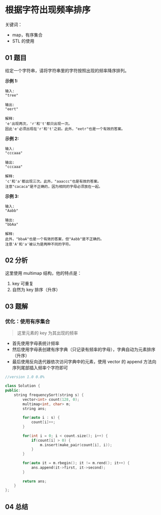 # 根据字符出现频率排序
关键词：

- map，有序集合
- STL 的使用

## 01 题目

给定一个字符串，请将字符串里的字符按照出现的频率降序排列。

**示例 1:**

```
输入:
"tree"

输出:
"eert"

解释:
'e'出现两次，'r'和't'都只出现一次。
因此'e'必须出现在'r'和't'之前。此外，"eetr"也是一个有效的答案。
```

**示例 2:**

```
输入:
"cccaaa"

输出:
"cccaaa"

解释:
'c'和'a'都出现三次。此外，"aaaccc"也是有效的答案。
注意"cacaca"是不正确的，因为相同的字母必须放在一起。
```

**示例 3:**

```
输入:
"Aabb"

输出:
"bbAa"

解释:
此外，"bbaA"也是一个有效的答案，但"Aabb"是不正确的。
注意'A'和'a'被认为是两种不同的字符。
```

## 02 分析

这里使用 multimap 结构，他的特点是：

1. key 可重复
2. 自然为 key 排序（升序）

## 03 题解

### 优化：使用有序集合

> 这里元素的 key 为其出现的频率

- 首先使用字母表统计频率
- 然后使用字母表创建有序字典（只记录有频率的字母），字典自动为元素排序（升序）
- 最后使用反向迭代器依次访问字典中的元素，使用 vector 的 append 方法向序列尾部插入频率个字符即可

```c++
//version 1.0 0.0%

class Solution {
public:
    string frequencySort(string s) {
        vector<int> count(128, 0);
        multimap<int, char> m;
        string ans;
        
        for(auto i : s) {
            count[i]++;
        }
        
        for(int i = 0; i < count.size(); i++) {
            if(count[i] > 0) {
                m.insert(make_pair(count[i], i));
            }
        }
        
        for(auto it = m.rbegin(); it != m.rend(); it++) {
            ans.append(it->first, it->second);
        }
        
        return ans;
    }
};
```

## 04 总结

